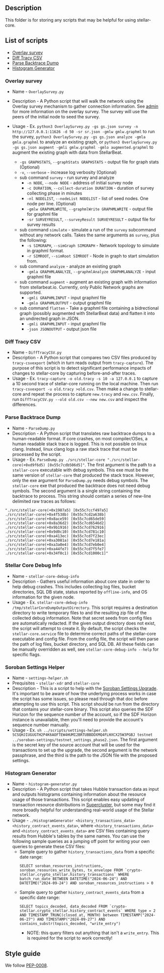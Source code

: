 ## Description
This folder is for storing any scripts that may be helpful for using stellar-core.

## List of scripts
- [Overlay survey](#overlay-survey)
- [Diff Tracy CSV](#diff-tracy-csv)
- [Parse Backtrace Dump](#parse-backtrace-dump)
- [Histogram Generator](#histogram-generator)

### Overlay survey 
- Name - `OverlaySurvey.py`
- Description - A Python script that will walk the network using the Overlay survey mechanism to gather connection information. See [admin](./../docs/software/admin.md#overlay-topology-survey) for more information on the overlay survey. The survey will use the peers of the initial node to seed the survey.
- Usage - Ex. `python3 OverlaySurvey.py -gs gs.json survey -n http://127.0.0.1:11626 -d 50 -sr sr.json -gmlw gmlw.graphml` to run the survey, `python3 OverlaySurvey.py -gs gs.json analyze -gmla gmla.graphml` to analyze an existing graph, or `python3 OverlaySurvey.py -gs gs.json augment -gmli gmlw.graphml -gmlo augmented.graphml` to augment the existing graph with data from StellarBeat.

    - `-gs GRAPHSTATS`, `--graphStats GRAPHSTATS` - output file for graph stats (Optional)
    - `-v`, `--verbose` - increase log verbosity (Optional)
    - sub command `survey` - run survey and analyze
        - `-n NODE`, `--node NODE` - address of initial survey node
        - `-c DURATION`, `--collect-duration DURATION` - duration of survey collecting phase in minutes
        - `-nl NODELIST`, `--nodeList NODELIST` - list of seed nodes. One node per line. (Optional)
        - `-gmlw GRAPHMLWRITE`, `--graphmlWrite GRAPHMLWRITE` - output file for graphml file
        - `-sr SURVEYRESULT`, `--surveyResult SURVEYRESULT` - output file for survey results
    - sub command `simulate` - simulate a run of the `survey` subcommand without any network calls. Takes the same arguments as `survey`, plus the following:
        - `-s SIMGRAPH`, `--simGraph SIMGRAPH` - Network topology to simulate in graphml format.
        - `-r SIMROOT`, `--simRoot SIMROOT` - Node in graph to start simulation from.
    - sub command `analyze` - analyze an existing graph
        - `-gmla GRAPHMLANALYZE`, `--graphmlAnalyze GRAPHMLANALYZE` - input graphml file
    - sub command `augment` - augment an existing graph with information from  stellarbeat.io. Currently, only Public Network graphs are supported.
        - `-gmli GRAPHMLINPUT` - input graphml file
        - `-gmlo GRAPHMLOUTPUT` - output graphml file
    - sub command `flatten` - Take a graphml file containing a bidrectional graph (possibly augmented with StellarBeat data) and flatten it into an undirected graph in JSON.
        - `-gmli GRAPHMLINPUT` - input graphml file
        - `-json JSONOUTPUT` - output json file

### Diff Tracy CSV
- Name - `DiffTracyCSV.py`
- Description - A Python script that compares two CSV files produced by `tracy-csvexport` (which in turn reads output from `tracy-capture`). The purpose of this script is to detect significant performance impacts of changes to stellar-core by capturing before-and-after traces.
- Usage - Ex. `tracy-capture -o old.tracy -s 10 -a 127.0.0.1` to capture a 10 second trace of stellar-core running on the local machine. Then run `tracy-csvexport -u old.tracy >old.csv`. Then make a change to stellar-core and repeat the process to capture `new.tracy` and `new.csv`. Finally, run `DiffTracyCSV.py --old old.csv --new new.csv` and inspect the differences.

### Parse Backtrace Dump

- Name - `ParseDump.py`
- Description - A Python script that translates raw backtrace dumps to a human-readable format. If core crashes, on most compiler/OSes, a human readable stack trace is logged. This is not possible on linux clang. Instead, linux clang logs a raw stack trace that must be processed by the script.
- Usage - Ex. `ParseDump.py ./src/stellar-core "./src/stellar-core(+0xd9f6d5) [0x55c7cdb506d5]"`. The first argument is the path to a `stellar-core` executable with debug symbols. This exe must be the same version of `stellar-core` that produced the stack trace. However, only the exe argument for `ParseDump.py` needs debug symbols. The `stellar-core` exe that produced the backtrace does not need debug symbols. The second argument is a single string containing the backtrace to process. This string should contain a series of new-line delimited raw traces as follows:

```
"./src/stellar-core(+0x1987a5) [0x55c7ccf497a5]
./src/stellar-core(+0x4f538b) [0x55c7cd2a638b]
./src/stellar-core(+0x8ace59) [0x55c7cd65de59]
./src/stellar-core(+0x8a36d2) [0x55c7cd6546d2]
./src/stellar-core(+0x9b1916) [0x55c7cd762916]
./src/stellar-core(+0x9d0c10) [0x55c7cd781c10]
./src/stellar-core(+0xa413ec) [0x55c7cd7f23ec]
./src/stellar-core(+0xa3081a) [0x55c7cd7e181a]
./src/stellar-core(+0xa3a0e4) [0x55c7cd7eb0e4]
./src/stellar-core(+0xa44fe7) [0x55c7cd7f5fe7]
./src/stellar-core(+0x34f0c1) [0x55c7cd1000c1]"
```

### Stellar Core Debug Info

- Name - `stellar-core-debug-info`
- Description - Gathers useful information about core state in order to help debug crashes. This includes collecting log files, bucket directories,
SQL DB state, status reported by `offline-info`, and OS information for the given node.
- Usage - Ex. `stellar-core-debug-info /tmp/stellarCoreDumpOutputDirectory`. This script requires a destination directory to write temporary files to and the resulting
zip file of the collected debug information. Note that secret seeds from config files are automatically redacted.
If the given output directory does not exist, the script will attempt to create it. By default, the script checks
the `stellar-core.service` file to determine correct paths of the stellar-core executable and config file. From the config file, the script will
then parse the path of log files, bucket directory, and SQL DB. All these fields can be manually overridden as well, see
`stellar-core-debug-info --help` for specific flags.

### Soroban Settings Helper
- Name - `settings-helper.sh`
- Prequisites - `stellar-xdr` and `stellar-core`
- Description - This is a script to help with the [Soroban Settings Upgrade](../docs/software/soroban-settings.md). It's important to be aware of how the underlying process works
in case the script has some issues, so please read through that doc before attempting to use this script. This script should be run from the directory that contains your stellar-core binary. This script also queries the SDF Horizon for the sequence number of the account, so if the SDF Horizon instance is unavailable, then you'll need to provide the account's sequence number manually.
- Usage - Ex. `sh ../scripts/settings-helper.sh SCSQHJIUGUGTH2P4K6AOFTEW4HUMI2BRTUBBDDXMQ4FLHXCX25W3PGBJ testnet ../soroban-settings/testnet_settings_phase2.json`. The first argument is the secret key of the source account that will be used for the transactions to set up the upgrade, the second argument is the network passphrase, and the third is 
the path to the JSON file with the proposed settings.

### Histogram Generator
- Name - `histogram-generator.py`
- Description - A Python script that takes Hubble transaction data as input and outputs histograms containing information about the resource usage of those transactions. This script enables easy updating of transaction resource distributions in [Supercluster](https://github.com/stellar/supercluster), but some may find it more broadly helpful for understanding real-world usage of the Stellar network.
- Usage - `./HistogramGenerator <history_transactions_data> <history_contract_events_data>`, where `<history_transactions_data>` and `<history_contract_events_data>` are CSV files containing query results from Hubble's tables by the same names. You can use the following sample queries as a jumping off point for writing your own queries to generate these CSV files:
  - Sample query to gather `history_transactions_data` from a specific date range:
    ```lang=SQL
    SELECT soroban_resources_instructions, soroban_resources_write_bytes, tx_envelope FROM `crypto-stellar.crypto_stellar.history_transactions` WHERE batch_run_date BETWEEN DATETIME("2024-06-24") AND DATETIME("2024-09-24") AND soroban_resources_instructions > 0
    ```
  - Sample query to gather `history_contract_events_data` from a specific date range:
    ```lang=SQL
    SELECT topics_decoded, data_decoded FROM `crypto-stellar.crypto_stellar.history_contract_events` WHERE type = 2 AND TIMESTAMP_TRUNC(closed_at, MONTH) between TIMESTAMP("2024-06-27") AND TIMESTAMP("2024-09-27") AND contains_substr(topics_decoded, "write_entry")
    ```
     - NOTE: this query filters out anything that isn't a `write_entry`. This is required for the script to work correctly!

## Style guide
We follow [PEP-0008](https://www.python.org/dev/peps/pep-0008/).
